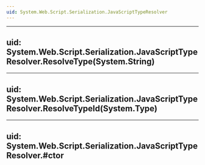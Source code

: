 ```yaml
---
uid: System.Web.Script.Serialization.JavaScriptTypeResolver
---
```


---
uid: System.Web.Script.Serialization.JavaScriptTypeResolver.ResolveType(System.String)
---

---
uid: System.Web.Script.Serialization.JavaScriptTypeResolver.ResolveTypeId(System.Type)
---

---
uid: System.Web.Script.Serialization.JavaScriptTypeResolver.#ctor
---
